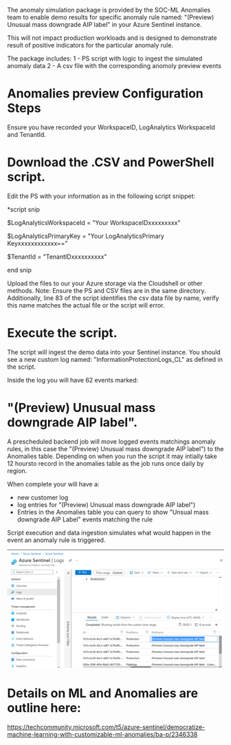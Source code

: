The anomaly simulation package is provided by the SOC-ML Anomalies team to enable demo results for specific anomaly rule named: 
"(Preview) Unusual mass downgrade AIP label" in your Azure Sentinel instance.

This will not impact production workloads and is designed to demonstrate result of positive indicators for the particular anomaly rule.

The package includes:
1 - PS script with logic to ingest the simulated anomaly data 
2 - A csv file with the corresponding anomoly preview events

# Anomalies preview Configuration Steps

Ensure you have recorded your WorkspaceID, LogAnalytics WorkspaceId and TenantId.   

# Download the .CSV and PowerShell script. 
Edit the PS with your information as in the following script snippet:

*script snip

$LogAnalyticsWorkspaceId = "Your WorkspaceIDxxxxxxxxx"

$LogAnalyticsPrimaryKey = "Your LogAnalyticsPrimary Keyxxxxxxxxxxxx=="

$TenantId = "TenantIDxxxxxxxxxx" 

end snip

Upload the files to our your Azure storage via the Cloudshell or other methods. 
Note:  Ensure the PS and CSV files are in the same directory.  Additionally,  line 83 of the script identifies the csv data file by name, verify this name matches the actual file or the script will error. 

# Execute the script.

The script will ingest the demo data into your Sentinel instance.  You should see a new custom log named:  "InformationProtectionLogs_CL" as defined in the script.  

Inside the log you will have 62 events marked:        
# "(Preview) Unusual mass downgrade AIP label". 

A prescheduled backend job will move logged events matchings anomaly rules, in this case the "(Preview) Unusual mass downgrade AIP label") to the Anomalies table.  Depending on when you run the script it may intially take 12 hoursto record in the anomalies table as the job runs once daily by region.

When complete your will have a:

- new customer log
- log entries for "(Preview) Unusual mass downgrade AIP label")
- Entries in the Anomalies table you can query to show "Unsual mass downgrade AIP Label" events matching the rule

Script execution and data ingestion simulates what would happen in the event an anomaly rule is triggered.

<img src= "/images/AIPRule.PNG" >
  
# Details on ML and Anomalies are outline here: 
https://techcommunity.microsoft.com/t5/azure-sentinel/democratize-machine-learning-with-customizable-ml-anomalies/ba-p/2346338






